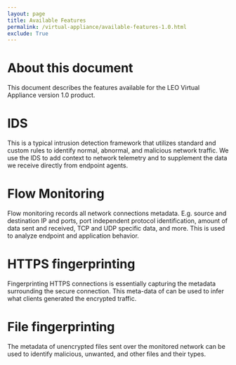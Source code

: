 ```yaml
---
layout: page
title: Available Features
permalink: /virtual-appliance/available-features-1.0.html
exclude: True
---
```


# About this document
This document describes the features available for the LEO Virtual Appliance version 1.0 product.

# IDS
This is a typical intrusion detection framework that utilizes standard and custom rules to identify normal, abnormal, and malicious network traffic. We use the IDS to add context to network telemetry and to supplement the data we receive directly from endpoint agents.

# Flow Monitoring
Flow monitoring records all network connections metadata. E.g. source and destination IP and ports, port independent protocol identification, amount of data sent and received, TCP and UDP specific data, and more. This is used to analyze endpoint and application behavior.

# HTTPS fingerprinting
Fingerprinting HTTPS connections is essentially capturing the metadata surrounding the secure connection.  This meta-data of can be used to infer what clients generated the encrypted traffic.

# File fingerprinting
The metadata of unencrypted files sent over the monitored network can be used to identify malicious, unwanted, and other files and their types.
